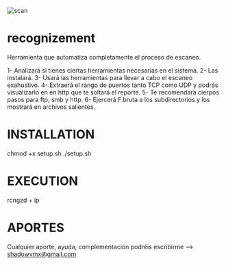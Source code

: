 ![scan](https://user-images.githubusercontent.com/92258683/160210905-2c764dac-0da4-483f-b621-cc8d96724d8e.jpg)



# recognizement
Herramienta que automatiza completamente el proceso de escaneo.

1- Analizará si tienes ciertas herramientas necesarias en el sistema.
2- Las instalará.
3- Usará las herramientas para llevar a cabo el escaneo exahustivo.
4- Extraerá el rango de puertos tanto TCP como UDP y podrás visualizarlo en en http que te soltará el reporte.
5- Te recomendará cierpos pasos para ftp, smb y http.
6- Ejercerá F.bruta a los subdirectorios y los mostrará en archivos salientes.


# INSTALLATION
chmod +x setup.sh
./setup.sh


# EXECUTION
rcngzd + ip
  
  
# APORTES
Cualquier aporte, ayuda, complementación podréis escribirme --> shadowvmx@gmail.com

